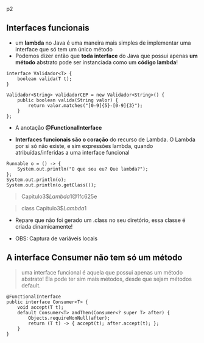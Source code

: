 p2

## Interfaces funcionais
- um **lambda** no Java é uma maneira mais simples de implementar uma interface que só tem um único método
- Podemos dizer então que **toda interface** do Java que possui apenas **um método** abstrato pode ser instanciada como um **código lambda**!

```
interface Validador<T> {
    boolean valida(T t);
}

Validador<String> validadorCEP = new Validador<String>() {
    public boolean valida(String valor) {
        return valor.matches("[0-9]{5}-[0-9]{3}");
    }
};
```

- A anotação **@FunctionalInterface**

- **Interfaces funcionais são o coração** do recurso de Lambda. O Lambda por si só não existe, e sim expressões lambda, quando atribuídas/inferidas a uma interface funcional

```
Runnable o = () -> {
    System.out.println("O que sou eu? Que lambda?");
};
System.out.println(o);
System.out.println(o.getClass());   
```
> Capitulo3$$Lambda$1@1fc625e

> class Capitulo3$$Lambda$1

- Repare que não foi gerado um .class no seu diretório, essa classe é criada dinamicamente!

- OBS: Captura de variáveis locais

## A interface Consumer não tem só um método
> uma interface funcional é aquela que possui apenas um método abstrato! Ela pode ter sim mais métodos, desde que sejam métodos default.

```
@FunctionalInterface
public interface Consumer<T> {
    void accept(T t);
    default Consumer<T> andThen(Consumer<? super T> after) {
        Objects.requireNonNull(after);
        return (T t) -> { accept(t); after.accept(t); };
    }
}
```